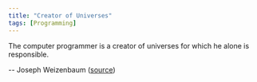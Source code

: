 ```yaml
---
title: "Creator of Universes"
tags: [Programming]
---
```


The computer programmer is a creator of universes for which he alone is
responsible.

-- Joseph Weizenbaum ([source][source])

[source]: https://twitter.com/CodeWisdom/status/198429304235892738
